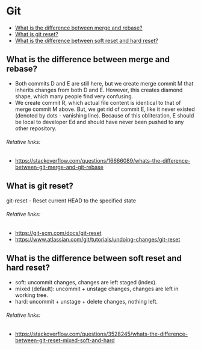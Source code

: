 # Git
- [What is the difference between merge and rebase?](#what-is-the-difference-between-merge-and-rebase)
- [What is git reset?](#what-is-git-reset)
- [What is the difference between soft reset and hard reset?](#what-is-the-difference-between-soft-reset-and-hard-reset)

## What is the difference between merge and rebase?
- Both commits D and E are still here, but we create merge commit M that inherits changes from both D and E. However, this creates diamond shape, which many people find very confusing.
- We create commit R, which actual file content is identical to that of merge commit M above. But, we get rid of commit E, like it never existed (denoted by dots - vanishing line). Because of this obliteration, E should be local to developer Ed and should have never been pushed to any other repository.
###### Relative links:
- https://stackoverflow.com/questions/16666089/whats-the-difference-between-git-merge-and-git-rebase

## What is git reset?
git-reset - Reset current HEAD to the specified state
###### Relative links:
- https://git-scm.com/docs/git-reset
- https://www.atlassian.com/git/tutorials/undoing-changes/git-reset

## What is the difference between soft reset and hard reset?
- soft: uncommit changes, changes are left staged (index).
- mixed (default): uncommit + unstage changes, changes are left in working tree.
- hard: uncommit + unstage + delete changes, nothing left.
###### Relative links:
- https://stackoverflow.com/questions/3528245/whats-the-difference-between-git-reset-mixed-soft-and-hard
